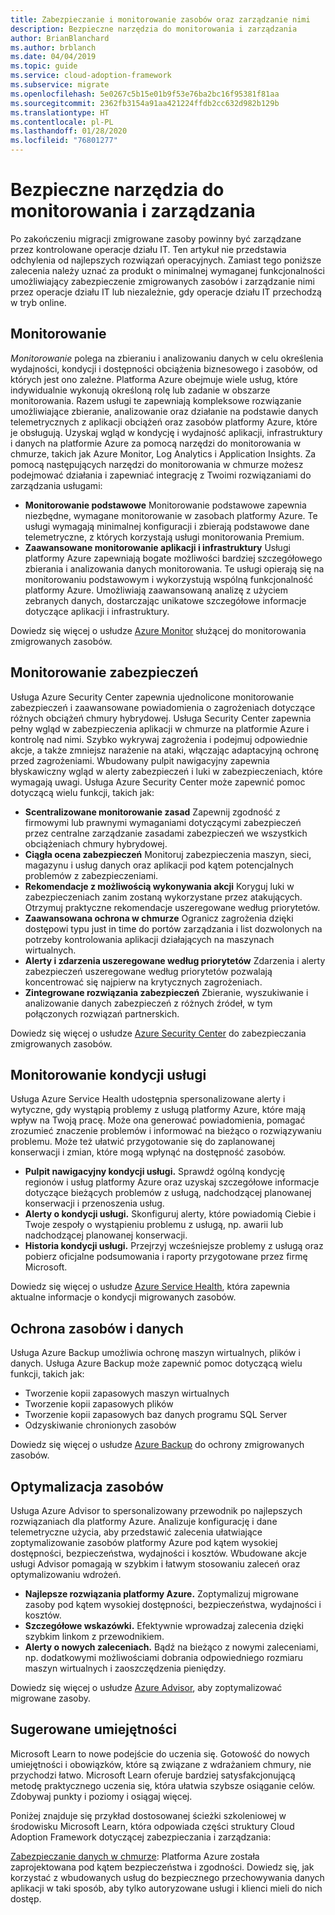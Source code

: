 ```yaml
---
title: Zabezpieczanie i monitorowanie zasobów oraz zarządzanie nimi
description: Bezpieczne narzędzia do monitorowania i zarządzania
author: BrianBlanchard
ms.author: brblanch
ms.date: 04/04/2019
ms.topic: guide
ms.service: cloud-adoption-framework
ms.subservice: migrate
ms.openlocfilehash: 5e0267c5b15e01b9f53e76ba2bc16f95381f81aa
ms.sourcegitcommit: 2362fb3154a91aa421224ffdb2cc632d982b129b
ms.translationtype: HT
ms.contentlocale: pl-PL
ms.lasthandoff: 01/28/2020
ms.locfileid: "76801277"
---
```

# <a name="secure-monitoring-and-management-tools"></a>Bezpieczne narzędzia do monitorowania i zarządzania

Po zakończeniu migracji zmigrowane zasoby powinny być zarządzane przez kontrolowane operacje działu IT. Ten artykuł nie przedstawia odchylenia od najlepszych rozwiązań operacyjnych. Zamiast tego poniższe zalecenia należy uznać za produkt o minimalnej wymaganej funkcjonalności umożliwiający zabezpieczenie zmigrowanych zasobów i zarządzanie nimi przez operacje działu IT lub niezależnie, gdy operacje działu IT przechodzą w tryb online.

## <a name="monitoring"></a>Monitorowanie

*Monitorowanie* polega na zbieraniu i analizowaniu danych w celu określenia wydajności, kondycji i dostępności obciążenia biznesowego i zasobów, od których jest ono zależne. Platforma Azure obejmuje wiele usług, które indywidualnie wykonują określoną rolę lub zadanie w obszarze monitorowania. Razem usługi te zapewniają kompleksowe rozwiązanie umożliwiające zbieranie, analizowanie oraz działanie na podstawie danych telemetrycznych z aplikacji obciążeń oraz zasobów platformy Azure, które je obsługują. Uzyskaj wgląd w kondycję i wydajność aplikacji, infrastruktury i danych na platformie Azure za pomocą narzędzi do monitorowania w chmurze, takich jak Azure Monitor, Log Analytics i Application Insights. Za pomocą następujących narzędzi do monitorowania w chmurze możesz podejmować działania i zapewniać integrację z Twoimi rozwiązaniami do zarządzania usługami:

- **Monitorowanie podstawowe** Monitorowanie podstawowe zapewnia niezbędne, wymagane monitorowanie w zasobach platformy Azure. Te usługi wymagają minimalnej konfiguracji i zbierają podstawowe dane telemetryczne, z których korzystają usługi monitorowania Premium.
- **Zaawansowane monitorowanie aplikacji i infrastruktury** Usługi platformy Azure zapewniają bogate możliwości bardziej szczegółowego zbierania i analizowania danych monitorowania. Te usługi opierają się na monitorowaniu podstawowym i wykorzystują wspólną funkcjonalność platformy Azure. Umożliwiają zaawansowaną analizę z użyciem zebranych danych, dostarczając unikatowe szczegółowe informacje dotyczące aplikacji i infrastruktury.

Dowiedz się więcej o usłudze [Azure Monitor](https://docs.microsoft.com/azure/azure-monitor/overview) służącej do monitorowania zmigrowanych zasobów.

## <a name="security-monitoring"></a>Monitorowanie zabezpieczeń

Usługa Azure Security Center zapewnia ujednolicone monitorowanie zabezpieczeń i zaawansowane powiadomienia o zagrożeniach dotyczące różnych obciążeń chmury hybrydowej. Usługa Security Center zapewnia pełny wgląd w zabezpieczenia aplikacji w chmurze na platformie Azure i kontrolę nad nimi. Szybko wykrywaj zagrożenia i podejmuj odpowiednie akcje, a także zmniejsz narażenie na ataki, włączając adaptacyjną ochronę przed zagrożeniami. Wbudowany pulpit nawigacyjny zapewnia błyskawiczny wgląd w alerty zabezpieczeń i luki w zabezpieczeniach, które wymagają uwagi. Usługa Azure Security Center może zapewnić pomoc dotyczącą wielu funkcji, takich jak:

- **Scentralizowane monitorowanie zasad** Zapewnij zgodność z firmowymi lub prawnymi wymaganiami dotyczącymi zabezpieczeń przez centralne zarządzanie zasadami zabezpieczeń we wszystkich obciążeniach chmury hybrydowej.
- **Ciągła ocena zabezpieczeń** Monitoruj zabezpieczenia maszyn, sieci, magazynu i usług danych oraz aplikacji pod kątem potencjalnych problemów z zabezpieczeniami.
- **Rekomendacje z możliwością wykonywania akcji** Koryguj luki w zabezpieczeniach zanim zostaną wykorzystane przez atakujących. Otrzymuj praktyczne rekomendacje uszeregowane według priorytetów.
- **Zaawansowana ochrona w chmurze** Ogranicz zagrożenia dzięki dostępowi typu just in time do portów zarządzania i list dozwolonych na potrzeby kontrolowania aplikacji działających na maszynach wirtualnych.
- **Alerty i zdarzenia uszeregowane według priorytetów** Zdarzenia i alerty zabezpieczeń uszeregowane według priorytetów pozwalają koncentrować się najpierw na krytycznych zagrożeniach.
- **Zintegrowane rozwiązania zabezpieczeń** Zbieranie, wyszukiwanie i analizowanie danych zabezpieczeń z różnych źródeł, w tym połączonych rozwiązań partnerskich.

Dowiedz się więcej o usłudze [Azure Security Center](https://docs.microsoft.com/azure/security-center) do zabezpieczania zmigrowanych zasobów.

## <a name="service-health-monitoring"></a>Monitorowanie kondycji usługi

Usługa Azure Service Health udostępnia spersonalizowane alerty i wytyczne, gdy wystąpią problemy z usługą platformy Azure, które mają wpływ na Twoją pracę. Może ona generować powiadomienia, pomagać zrozumieć znaczenie problemów i informować na bieżąco o rozwiązywaniu problemu. Może też ułatwić przygotowanie się do zaplanowanej konserwacji i zmian, które mogą wpłynąć na dostępność zasobów.

- **Pulpit nawigacyjny kondycji usługi.** Sprawdź ogólną kondycję regionów i usług platformy Azure oraz uzyskaj szczegółowe informacje dotyczące bieżących problemów z usługą, nadchodzącej planowanej konserwacji i przenoszenia usług.
- **Alerty o kondycji usługi.** Skonfiguruj alerty, które powiadomią Ciebie i Twoje zespoły o wystąpieniu problemu z usługą, np. awarii lub nadchodzącej planowanej konserwacji.
- **Historia kondycji usługi.** Przejrzyj wcześniejsze problemy z usługą oraz pobierz oficjalne podsumowania i raporty przygotowane przez firmę Microsoft.

Dowiedz się więcej o usłudze [Azure Service Health](https://docs.microsoft.com/azure/service-health), która zapewnia aktualne informacje o kondycji migrowanych zasobów.

## <a name="protect-assets-and-data"></a>Ochrona zasobów i danych

Usługa Azure Backup umożliwia ochronę maszyn wirtualnych, plików i danych. Usługa Azure Backup może zapewnić pomoc dotyczącą wielu funkcji, takich jak:

- Tworzenie kopii zapasowych maszyn wirtualnych
- Tworzenie kopii zapasowych plików
- Tworzenie kopii zapasowych baz danych programu SQL Server
- Odzyskiwanie chronionych zasobów

Dowiedz się więcej o usłudze [Azure Backup](https://docs.microsoft.com/azure/backup) do ochrony zmigrowanych zasobów.

## <a name="optimize-resources"></a>Optymalizacja zasobów

Usługa Azure Advisor to spersonalizowany przewodnik po najlepszych rozwiązaniach dla platformy Azure. Analizuje konfigurację i dane telemetryczne użycia, aby przedstawić zalecenia ułatwiające zoptymalizowanie zasobów platformy Azure pod kątem wysokiej dostępności, bezpieczeństwa, wydajności i kosztów. Wbudowane akcje usługi Advisor pomagają w szybkim i łatwym stosowaniu zaleceń oraz optymalizowaniu wdrożeń.

- **Najlepsze rozwiązania platformy Azure.** Zoptymalizuj migrowane zasoby pod kątem wysokiej dostępności, bezpieczeństwa, wydajności i kosztów.
- **Szczegółowe wskazówki.** Efektywnie wprowadzaj zalecenia dzięki szybkim linkom z przewodnikiem.
- **Alerty o nowych zaleceniach.** Bądź na bieżąco z nowymi zaleceniami, np. dodatkowymi możliwościami dobrania odpowiedniego rozmiaru maszyn wirtualnych i zaoszczędzenia pieniędzy.

Dowiedz się więcej o usłudze [Azure Advisor](https://docs.microsoft.com/azure/advisor/advisor-overview), aby zoptymalizować migrowane zasoby.

## <a name="suggested-skills"></a>Sugerowane umiejętności

Microsoft Learn to nowe podejście do uczenia się. Gotowość do nowych umiejętności i obowiązków, które są związane z wdrażaniem chmury, nie przychodzi łatwo. Microsoft Learn oferuje bardziej satysfakcjonującą metodę praktycznego uczenia się, która ułatwia szybsze osiąganie celów. Zdobywaj punkty i poziomy i osiągaj więcej.

Poniżej znajduje się przykład dostosowanej ścieżki szkoleniowej w środowisku Microsoft Learn, która odpowiada części struktury Cloud Adoption Framework dotyczącej zabezpieczania i zarządzania: 

[Zabezpieczanie danych w chmurze](https://docs.microsoft.com/learn/paths/secure-your-cloud-data/): Platforma Azure została zaprojektowana pod kątem bezpieczeństwa i zgodności. Dowiedz się, jak korzystać z wbudowanych usług do bezpiecznego przechowywania danych aplikacji w taki sposób, aby tylko autoryzowane usługi i klienci mieli do nich dostęp.
